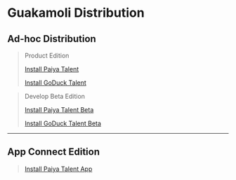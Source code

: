 # Guakamoli Distribution

## Ad-hoc Distribution

> Product Edition
>
> [Install Paiya Talent](itms-services://?action=download-manifest&url=https%3A%2F%2Fchurchrobotics.github.io%2Fkameoapp-dist%2FPaiya.plist)
>
> [Install GoDuck Talent](itms-services://?action=download-manifest&url=https%3A%2F%2Fchurchrobotics.github.io%2Fkameoapp-dist%2FGoDuckTalent.plist)

> Develop Beta Edition
>
> [Install Paiya Talent Beta](itms-services://?action=download-manifest&url=https%3A%2F%2Fchurchrobotics.github.io%2Fkameoapp-dist%2FPaiyaBeta.plist)
>
> [Install GoDuck Talent Beta](itms-services://?action=download-manifest&url=https%3A%2F%2Fchurchrobotics.github.io%2Fkameoapp-dist%2FGoDuckTalentBeta.plist)

---

## App Connect Edition

> [Install Paiya Talent App](itms-services://?action=download-manifest&url=https%3A%2F%2Fchurchrobotics.github.io%2Fkameoapp-dist%2FPaiyaApp.plist)
